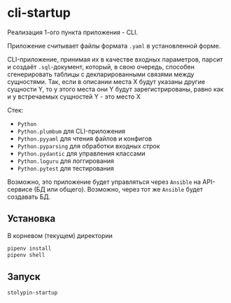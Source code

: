 # cli-startup

Реализация 1-ого пункта приложения - CLI.

Приложение считывает файлы формата `.yaml` в установленной форме.

CLI-приложение, принимая их в качестве входных параметров, парсит и создаёт `.sql`-документ,
который, в свою очередь, способен сгенерировать таблицы с декларированными связями между сущностями.
Так, если в описании места X будут указаны другие сущности Y, то у этого места они Y будут зарегистрированы, равно как
и у встречаемых сущностей Y - это место X

Стек:
 - `Python`
 - `Python.plumbum` для CLI-приложения
 - `Python.pyyaml` для чтения файлов и конфигов
 - `Python.pyparsing` для обработки входных строк
 - `Python.pydantic` для управления классами
 - `Python.loguru` для логгирования
 - `Python.pytest` для тестирования

Возможно, это приложение будет управляться через `Ansible` на API-сервисе (БД или общего).
Возможно, через тот же `Ansible` будет создавать БД.

## Установка
В корневом (текущем) директории
```bash
pipenv install
pipenv shell
```

## Запуск
```bash
stolypin-startup
```